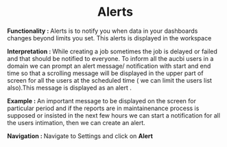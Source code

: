 <h1><center>Alerts </center> </h1>

<b> Functionality :  </b>  Alerts is to notify you when data in your dashboards changes beyond limits you set. This alerts is displayed in the workspace

  

<b> Interpretation :  </b> While creating a job sometimes the job is delayed or failed and that should be notified to everyone. To inform all the aucbi users in a domain we can prompt an alert message/ notification with start and end time so that a scrolling message will be displayed in the upper part of screen for all the users at the scheduled time ( we can limit the users list also).This message is displayed as an alert .

  

<b>Example : </b>An important message to be displayed on the screen for particular period and if the reports are in maintainenance process is supposed or insisted in the next few hours we can start a notification for all the users intimation, then we can create an alert.

  

<b>Navigation : </b>  Navigate to Settings and click on **Alert**
<!--stackedit_data:
eyJoaXN0b3J5IjpbLTE2OTc3NTk5MzBdfQ==
-->